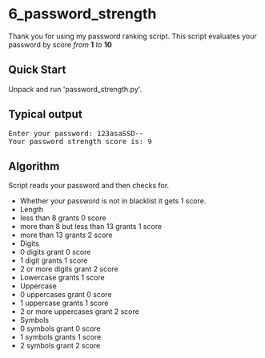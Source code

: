 # 6_password_strength
Thank you for using my password ranking script.
This script evaluates your password by score *from* __1__ *to* __10__
## Quick Start
Unpack and run 'password_strength.py'.
## Typical output
<pre>Enter your password: 123asaSSD--
Your password strength score is: 9</pre>
## Algorithm
Script reads your password and then checks for.
- Whether your password is not in blacklist it gets 1 score.
- Length
 - less than 8 grants 0 score
 - more than 8 but less than 13 grants 1 score
 - more than 13 grants 2 score
- Digits
 - 0 digits grant 0 score
 - 1 digit grants 1 score
 - 2 or more digits grant 2 score
- Lowercase grants 1 score
- Uppercase
 - 0 uppercases grant 0 score
 - 1 uppercase grants 1 score
 - 2 or more uppercases grant 2 score
- Symbols
 - 0 symbols grant 0 score
 - 1 symbols grants 1 score
 - 2 symbols grant 2 score
 
